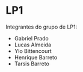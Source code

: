 # LP1
Integrantes do grupo de LP1:
- Gabriel Prado 
- Lucas Almeida
- Ylo Bittencourt
- Henrique Barreto
- Tarsis Barreto
